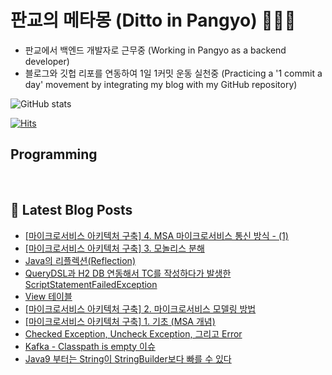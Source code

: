 # 판교의 메타몽 (Ditto in Pangyo) 👩🏻‍💻
- 판교에서 백엔드 개발자로 근무중 (Working in Pangyo as a backend developer)
- 블로그와 깃헙 리포를 연동하여 1일 1커밋 운동 실천중 (Practicing a '1 commit a day' movement by integrating my blog with my GitHub repository)

![GitHub stats](https://github-readme-stats.vercel.app/api?username=ditto-astrd&show_icons=true&theme=radical)

[![Hits](https://hits.seeyoufarm.com/api/count/incr/badge.svg?url=https%3A%2F%2Fgithub.com%2Fditto-astrd%2Fhit-counter&count_bg=%2369E1C4&title_bg=%23E1E1E1&icon=badoo.svg&icon_color=%23D75E5E&title=%E2%9D%97%EF%B8%8F&edge_flat=false)](https://hits.seeyoufarm.com)

## Programming

<p>
  <img alt="" src= "https://img.shields.io/badge/Java-0398fc?style=flat-square&logo=Java&logoColor=white"/> 
  <img alt="" src= "https://img.shields.io/badge/Spring-9ae66e?style=flat-square&logo=Spring&logoColor=white"/>
  <img alt="" src= "https://img.shields.io/badge/MySQL-dbdbdb?style=flat-square&logo=MYSQL&logoColor=orange"/>
</p>

## 📕 Latest Blog Posts

<ul><li><a href='https://astrid-dm.tistory.com/599' target='_blank'>[마이크로서비스 아키텍처 구축] 4. MSA 마이크로서비스 통신 방식 - (1)</a></li><li><a href='https://astrid-dm.tistory.com/598' target='_blank'>[마이크로서비스 아키텍처 구축] 3. 모놀리스 분해</a></li><li><a href='https://astrid-dm.tistory.com/596' target='_blank'>Java의 리플렉션(Reflection)</a></li><li><a href='https://astrid-dm.tistory.com/595' target='_blank'>QueryDSL과 H2 DB 연동해서 TC를 작성하다가 발생한 ScriptStatementFailedException</a></li><li><a href='https://astrid-dm.tistory.com/594' target='_blank'>View 테이블</a></li><li><a href='https://astrid-dm.tistory.com/593' target='_blank'>[마이크로서비스 아키텍처 구축] 2. 마이크로서비스 모델링 방법</a></li><li><a href='https://astrid-dm.tistory.com/592' target='_blank'>[마이크로서비스 아키텍처 구축] 1. 기초 (MSA 개념)</a></li><li><a href='https://astrid-dm.tistory.com/591' target='_blank'>Checked Exception, Uncheck Exception, 그리고 Error</a></li><li><a href='https://astrid-dm.tistory.com/590' target='_blank'>Kafka - Classpath is empty 이슈</a></li><li><a href='https://astrid-dm.tistory.com/588' target='_blank'>Java9 부터는 String이 StringBuilder보다 빠를 수 있다</a></li></ul>
